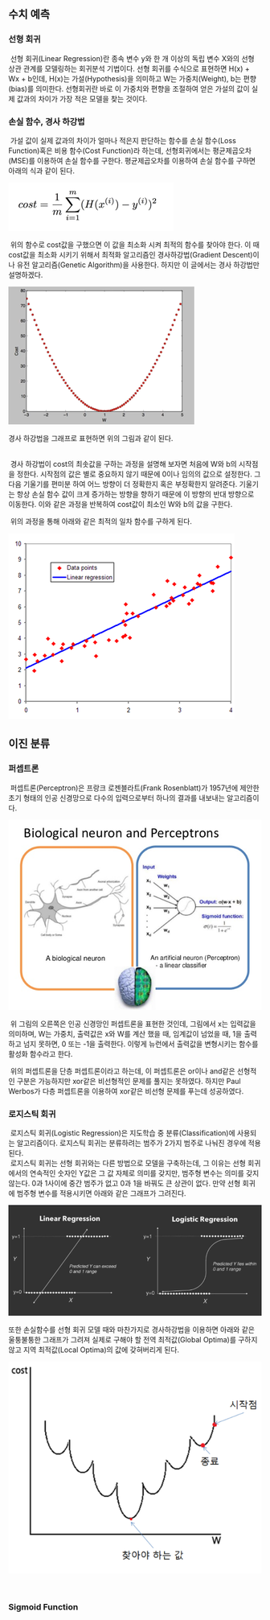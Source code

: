 <h2 id="-">수치 예측</h2>

<h3 id="-">선형 회귀</h3>

&nbsp;선형 회귀(Linear Regression)란 종속 변수 y와 한 개 이상의 독립 변수 X와의 선형 상관 관계를 모델링하는 회귀분석 기법이다.
선형 회귀를 수식으로 표현하면 H(x) + Wx + b인데, H(x)는 가설(Hypothesis)을 의미하고 W는 가중치(Weight), b는 편향(bias)를 의미한다.
선형회귀란 바로 이 가중치와 편향을 조절하여 얻은 가설의 값이 실제 값과의 차이가 가장 적은 모델을 찾는 것이다.

<h3 id="-">손실 함수, 경사 하강법</h3>

&nbsp;가설 값이 실제 값과의 차이가 얼마나 적은지 판단하는 함수를 손실 함수(Loss Function)혹은 비용 함수(Cost Function)라 하는데, 선형회귀에서는 평균제곱오차(MSE)를 이용하여 손실 함수를 구한다. 평균제곱오차를 이용하여 손실 함수를 구하면 아래의 식과 같이 된다. 

<p><img src="/Image/cost_function.png"></p>

&nbsp;위의 함수로 cost값을 구했으면 이 값을 최소화 시켜 최적의 함수를 찾아야 한다. 이 때 cost값을 최소화 시키기 위해서 최적화 알고리즘인 경사하강법(Gradient Descent)이나 유전 알고리즘(Genetic Algorithm)을 사용한다. 하지만 이 글에서는 경사 하강법만 설명하겠다.

<p><img src="/Image/GradientDescent.png"></p>

경사 하강법을 그래프로 표현하면 위의 그림과 같이 된다.

<br>&nbsp;경사 하강법이 cost의 최솟값을 구하는 과정을 설명해 보자면 처음에 W와 b의 시작점을 정한다. 시작점의 값은 별로 중요하지 않기 때문에 0이나 임의의 값으로 설정한다. 그 다음 기울기를 편미분 하여 어느 방향이 더 정확한지 혹은 부정확한지 알려준다. 기울기는 항상 손실 함수 값이 크게 증가하는 방향을 향하기 때문에 이 방향의 반대 방향으로 이동한다. 이와 같은 과정을 반복하여 cost값이 최소인 W와 b의 값을 구한다.

&nbsp;위의 과정을 통해 아래와 같은 최적의 일차 함수를 구하게 된다.

<p><img src="/Image/Linear_Regression.png"></p>

<h2 id="-">이진 분류</h2>

<h3 id="-">퍼셉트론</h3>

&nbsp;퍼셉트론(Perceptron)은 프랑크 로젠블라트(Frank Rosenblatt)가 1957년에 제안한 초기 형태의 인공 신경망으로 다수의 입력으로부터 하나의 결과를 내보내는 알고리즘이다.

<p><img src="/Image/Perceptrons.jpg"></p>

&nbsp;위 그림의 오른쪽은 인공 신경망인 퍼셉트론을 표현한 것인데, 그림에서 x는 입력값을 의미하며, W는 가중치, 출력값은 x와 W를 계산 했을 때, 임계값이 넘었을 때, 1을 출력하고 넘지 못하면, 0 또는 -1을 출력한다. 이렇게 뉴런에서 출력값을 변형시키는 함수를 활성화 함수라고 한다.

&nbsp;위의 퍼셉트론을 단층 퍼셉트론이라고 하는데, 이 퍼셉트론은 or이나 and같은 선형적인 구분은 가능하지만 xor같은 비선형적인 문제를 풀지는 못하였다. 하지만 Paul Werbos가 다층 퍼셉트론을 이용하여 xor같은 비선형 문제를 푸는데 성공하였다.

<h3 id="-">로지스틱 회귀</h3>

&nbsp;로지스틱 회귀(Logistic Regression)은 지도학습 중 분류(Classification)에 사용되는 알고리즘이다. 로지스틱 회귀는 분류하려는 범주가 2가지 범주로 나눠진 경우에 적용된다.
<br>&nbsp;로지스틱 회귀는 선형 회귀와는 다른 방법으로 모델을 구축하는데, 그 이유는 선형 회귀에서의 연속적인 숫자인 Y값은 그 값 자체로 의미를 갖지만, 범주형 변수는 의미를 갖지 않는다. 0과 1사이에 중간 범주가 없고 0과 1을 바꿔도 큰 상관이 없다. 만약 선형 회귀에 범주형 변수를 적용시키면 아래와 같은 그래프가 그려진다.

<p><img src="/Image/wrongLogistic.png"></p>

또한 손실함수를 선형 회귀 모델 때와 마찬가지로 경사하강법을 이용하면 아래와 같은 울퉁불퉁한 그래프가 그려져 실제로 구해야 할 전역 최적값(Global Optima)를 구하지 않고 지역 최적값(Local Optima)의 값에 갖혀버리게 된다.

<p><img src="/Image/wrongCost.png"></p>

&nbsp;

<h3 id="-">Sigmoid Function</h3>

